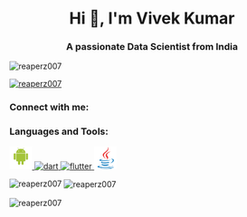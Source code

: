 <h1 align="center">Hi 👋, I'm Vivek Kumar</h1>
<h3 align="center">A passionate Data Scientist from India</h3>

<p align="left"> <img src="https://komarev.com/ghpvc/?username=reaperz007&label=Profile%20views&color=0e75b6&style=flat" alt="reaperz007" /> </p>

<p align="left"> <a href="https://github.com/ryo-ma/github-profile-trophy&theme=tokyonight"><img src="https://github-profile-trophy.vercel.app/?username=reaperz007" alt="reaperz007" /></a> </p>

<h3 align="left">Connect with me:</h3>
<p align="left">
</p>

<h3 align="left">Languages and Tools:</h3>
<p align="left"> <a href="https://developer.android.com" target="_blank" rel="noreferrer"> <img src="https://raw.githubusercontent.com/devicons/devicon/master/icons/android/android-original-wordmark.svg" alt="android" width="40" height="40"/> </a> <a href="https://dart.dev" target="_blank" rel="noreferrer"> <img src="https://www.vectorlogo.zone/logos/dartlang/dartlang-icon.svg" alt="dart" width="40" height="40"/> </a> <a href="https://flutter.dev" target="_blank" rel="noreferrer"> <img src="https://www.vectorlogo.zone/logos/flutterio/flutterio-icon.svg" alt="flutter" width="40" height="40"/> </a> <a href="https://www.java.com" target="_blank" rel="noreferrer"> <img src="https://raw.githubusercontent.com/devicons/devicon/master/icons/java/java-original.svg" alt="java" width="40" height="40"/> </a> </p>

<p><img align="left" src="https://github-readme-stats.vercel.app/api/top-langs?username=reaperz007&show_icons=true&locale=en&layout=compact" alt="reaperz007" /></p>

<p>&nbsp;<img align="center" src="https://github-readme-stats.vercel.app/api?username=reaperz007&show_icons=true&locale=en" alt="reaperz007" /></p>

<p><img align="center" src="https://github-readme-streak-stats.herokuapp.com/?user=reaperz007&" alt="reaperz007" /></p>
